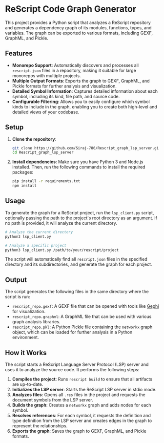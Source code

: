 # ReScript Code Graph Generator

This project provides a Python script that analyzes a ReScript repository and generates a dependency graph of its modules, functions, types, and variables. The graph can be exported to various formats, including GEXF, GraphML, and Pickle.

## Features

*   **Monorepo Support**: Automatically discovers and processes all `rescript.json` files in a repository, making it suitable for large monorepos with multiple projects.
*   **Multiple Output Formats**: Exports the graph to GEXF, GraphML, and Pickle formats for further analysis and visualization.
*   **Detailed Symbol Information**: Captures detailed information about each symbol, including its kind, file path, and source code.
*   **Configurable Filtering**: Allows you to easily configure which symbol kinds to include in the graph, enabling you to create both high-level and detailed views of your codebase.

## Setup

1.  **Clone the repository**:
    ```bash
    git clone https://github.com/Siraj-786/Rescript_graph_lsp_server.git
    cd Rescript_graph_lsp_server
    ```

2.  **Install dependencies**:
    Make sure you have Python 3 and Node.js installed. Then, run the following commands to install the required packages:
    ```bash
    pip install -r requirements.txt
    npm install
    ```

## Usage

To generate the graph for a ReScript project, run the `lsp_client.py` script, optionally passing the path to the project's root directory as an argument. If no path is provided, it will analyze the current directory.

```bash
# Analyze the current directory
python3 lsp_client.py

# Analyze a specific project
python3 lsp_client.py /path/to/your/rescript/project
```

The script will automatically find all `rescript.json` files in the specified directory and its subdirectories, and generate the graph for each project.

## Output

The script generates the following files in the same directory where the script is run:

*   `rescript_repo.gexf`: A GEXF file that can be opened with tools like [Gephi](https://gephi.org/) for visualization.
*   `rescript_repo.graphml`: A GraphML file that can be used with various graph analysis libraries.
*   `rescript_repo.pkl`: A Python Pickle file containing the `networkx` graph object, which can be loaded for further analysis in a Python environment.

## How it Works

The script starts a ReScript Language Server Protocol (LSP) server and uses it to analyze the source code. It performs the following steps:

1.  **Compiles the project**: Runs `rescript build` to ensure that all artifacts are up-to-date.
2.  **Initializes the LSP server**: Starts the ReScript LSP server in stdio mode.
3.  **Analyzes files**: Opens all `.res` files in the project and requests the document symbols from the LSP server.
4.  **Builds the graph**: Creates a `networkx` graph and adds nodes for each symbol.
5.  **Resolves references**: For each symbol, it requests the definition and type definition from the LSP server and creates edges in the graph to represent the relationships.
6.  **Exports the graph**: Saves the graph to GEXF, GraphML, and Pickle formats.
